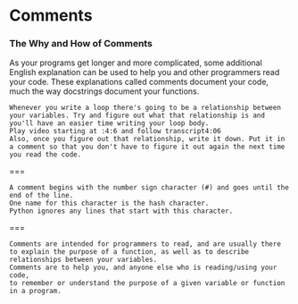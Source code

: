 <h1>Comments</h1>

<h3>The Why and How of Comments</h3>

As your programs get longer and more complicated, some additional English explanation can be used to help you and other programmers read your code. 
These explanations called comments document your code, much the way docstrings document your functions.

    Whenever you write a loop there's going to be a relationship between your variables. Try and figure out what that relationship is and you'll have an easier time writing your loop body.
    Play video starting at :4:6 and follow transcript4:06
    Also, once you figure out that relationship, write it down. Put it in a comment so that you don't have to figure it out again the next time you read the code.

===

    A comment begins with the number sign character (#) and goes until the end of the line. 
    One name for this character is the hash character. 
    Python ignores any lines that start with this character.

===

    Comments are intended for programmers to read, and are usually there to explain the purpose of a function, as well as to describe relationships between your variables. 
    Comments are to help you, and anyone else who is reading/using your code, 
    to remember or understand the purpose of a given variable or function in a program.